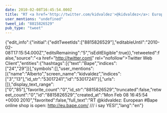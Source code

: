 ```yaml
---
date: 2010-02-08T16:45:54.000Z
title: "RT <a href='http://twitter.com/kidvaldez'>@kidvaldez</a>: European #Bape online shop is open: http://eu.bape.com/ /// i say YES!″"
user_mentions: "undefined"
tweet_id: "8815826529"
pub_type: "tweet"
---
```

{"edit_info":{"initial":{"editTweetIds":["8815826529"],"editableUntil":"2010-02-08T17:15:54.000Z","editsRemaining":"5","isEditEligible":true}},"retweeted":false,"source":"<a href=\"http://twitter.com\" rel=\"nofollow\">Twitter Web Client</a>","entities":{"hashtags":[{"text":"Bape","indices":["24","29"]}],"symbols":[],"user_mentions":[{"name":"Alberto","screen_name":"kidvaldez","indices":["3","13"],"id_str":"53017241","id":"53017241"}],"urls":[]},"display_text_range":["0","85"],"favorite_count":"0","id_str":"8815826529","truncated":false,"retweet_count":"0","id":"8815826529","created_at":"Mon Feb 08 16:45:54 +0000 2010","favorited":false,"full_text":"RT @kidvaldez: European #Bape online shop is open: http://eu.bape.com/ /// i say YES!","lang":"en"}
